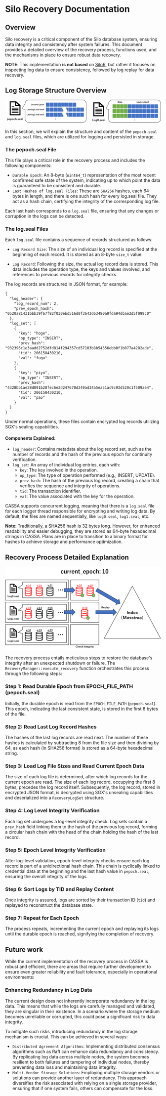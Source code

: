 # Silo Recovery Documentation

## Overview

Silo recovery is a critical component of the Silo database system, ensuring data integrity and consistency after system failures. 
This document provides a detailed overview of the recovery process, functions used, and the mechanisms in place to ensure robust data recovery.

**NOTE**: This implementation **is not based** on [SiloR](https://www.usenix.org/system/files/conference/osdi14/osdi14-paper-zheng_wenting.pdf), but rather it focuses on inspecting log data to ensure consistency, followed by log replay for data recovery.

## Log Storage Structure Overview

![cassa_log_structure](../../../assets/cassa_log_structure.png)

In this section, we will explain the structure and content of the `pepoch.seal` and `log.seal` files, which are utilized for logging and persisted in storage.

### The pepoch.seal File
This file plays a critical role in the recovery process and includes the following components:

- `Durable Epoch`: An 8-byte (`uint64_t`) representation of the most recent confirmed safe state of the system, indicating up to which point the data is guaranteed to be consistent and durable.
- `Last Hashes of log.seal Files`: These are `SHA256` hashes, each 64 bytes in length, and there is one such hash for every log.seal file. They act as a hash chain, certifying the integrity of the corresponding log file.

Each last hash corresponds to a `log.seal` file, ensuring that any changes or corruption in the logs can be detected.

### The log.seal Files

Each `log.seal` file contains a sequence of records structured as follows:

- `Log Record Size`: The size of an individual log record is specified at the beginning of each record. It is stored as an 8-byte `size_t` value.

- `Log Record`: Following the size, the actual log record data is stored. This data includes the operation type, the keys and values involved, and references to previous records for integrity checks.

The log records are structured in JSON format, for example:

```
{
  "log_header": {
    "log_record_num": 2,
    "prev_epoch_hash": "0520a81431bbb39f67f82f030ebd516d0f3643d63480a9fda94dbae2d5f099c0"
  },
  "log_set": [
    {
      "key": "hoge",
      "op_type": "INSERT",
      "prev_hash": "932396c1e3aadd2752dfd814f294357cd57103b8b54356ebb8f1b077a4282ade",
      "tid": 206158430210,
      "val": "fuga"
    },
    {
      "key": "piyo",
      "op_type": "INSERT",
      "prev_hash": "4328bb1ae28d891b28fec6e2d247670d249ad34a5ea51ac9c93d520c1f509ae4",
      "tid": 206158430210,
      "val": "pao"
    }
  ]
}
```

Under normal operations, these files contain encrypted log records utilizing SGX's sealing capabilities.

#### Components Explained:

- `log_header`: Contains metadata about the log record set, such as the number of records and the hash of the previous epoch for continuity verification.
- `log_set`: An array of individual log entries, each with:
    - `key`: The key involved in the operation.
    - `op_type`: The type of operation performed (e.g., INSERT, UPDATE).
    - `prev_hash`: The hash of the previous log record, creating a chain that verifies the sequence and integrity of operations.
    - `tid`: The transaction identifier.
    - `val`: The value associated with the key for the operation.

CASSA supports concurrent logging, meaning that there is a `log.seal` file for each logger thread responsible for encrypting and writing log data. By default, the files are named sequentially, like `log0.seal`, `log1.seal`, etc.

**Note**: Traditionally, a SHA256 hash is 32 bytes long. However, for enhanced readability and easier debugging, they are stored as 64-byte hexadecimal strings in CASSA. Plans are in place to transition to a binary format for hashes to achieve storage and performance optimization.

## Recovery Process Detailed Explanation

![cassa_recovery_mechanism](../../../assets/cassa_recovery_mechanism.png)

The recovery process entails meticulous steps to restore the database's integrity after an unexpected shutdown or failure. The `RecoveryManager::execute_recovery` function orchestrates this process through the following steps:

### Step 1: Read Durable Epoch from EPOCH_FILE_PATH (pepoch.seal)

Initially, the durable epoch is read from the `EPOCH_FILE_PATH` (`pepoch.seal`). This epoch, indicating the last consistent state, is stored in the first 8 bytes of the file.

### Step 2: Read Last Log Record Hashes

The hashes of the last log records are read next. The number of these hashes is calculated by subtracting 8 from the file size and then dividing by 64, as each hash (in SHA256 format) is stored as a 64-byte hexadecimal string.

### Step 3: Load Log File Sizes and Read Current Epoch Data

The size of each log file is determined, after which log records for the current epoch are read. The size of each log record, occupying the first 8 bytes, precedes the log record itself. Subsequently, the log record, stored in encrypted JSON format, is decrypted using SGX's unsealing capabilities and deserialized into a `RecoveryLogSet` structure.

### Step 4: Log Level Integrity Verification

Each log set undergoes a log-level integrity check. Log sets contain a `prev_hash` field linking them to the hash of the previous log record, forming a circular hash chain with the head of the chain holding the hash of the last record.

### Step 5: Epoch Level Integrity Verification

After log-level validation, epoch-level integrity checks ensure each log record is part of a unidirectional hash chain. This chain is cyclically linked to credential data at the beginning and the last hash value in `pepoch.seal`, ensuring the overall integrity of the logs.

### Step 6: Sort Logs by TID and Replay Content

Once integrity is assured, logs are sorted by their transaction ID (`tid`) and replayed to reconstruct the database state.

### Step 7: Repeat for Each Epoch

The process repeats, incrementing the current epoch and replaying its logs until the durable epoch is reached, signifying the completion of recovery.

## Future work

While the current implementation of the recovery process in CASSA is robust and efficient, there are areas that require further development to ensure even greater reliability and fault tolerance, especially in operational environments:

### Enhancing Redundancy in Log Data

The current design does not inherently incorporate redundancy in the log data. This means that while the logs are carefully managed and validated, they are singular in their existence. In a scenario where the storage medium becomes unreliable or corrupted, this could pose a significant risk to data integrity.

To mitigate such risks, introducing redundancy in the log storage mechanism is crucial. This can be achieved in several ways:

- `Distributed Agreement Algorithms`: Implementing distributed consensus algorithms such as Raft can enhance data redundancy and consistency. By replicating log data across multiple nodes, the system becomes resilient to both failures and tampering of individual nodes, thereby preventing data loss and maintaining data integrity.
- `Multi-Vendor Storage Solutions`: Employing multiple storage vendors or solutions can provide another layer of redundancy. This approach diversifies the risk associated with relying on a single storage provider, ensuring that if one system fails, others can compensate for the loss.